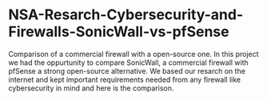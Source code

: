 # NSA-Resarch-Cybersecurity-and-Firewalls-SonicWall-vs-pfSense
Comparison of a commercial firewall with a open-source one.
In this project we had the oppurtunity to compare SonicWall, a commercial firewall with pfSense a strong open-source alternative. We based our resarch on the internet and kept important requirements needed from any firewall like cybersecurity in mind and here is the comparison.
